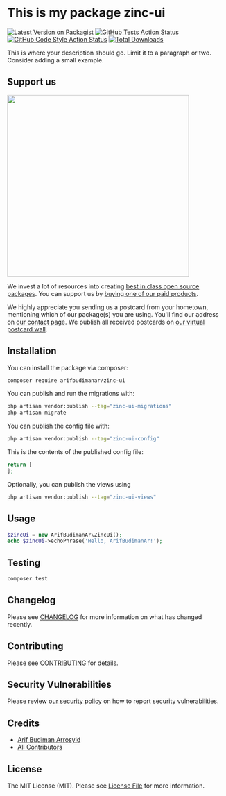 # This is my package zinc-ui

[![Latest Version on Packagist](https://img.shields.io/packagist/v/arifbudimanar/zinc-ui.svg?style=flat-square)](https://packagist.org/packages/arifbudimanar/zinc-ui)
[![GitHub Tests Action Status](https://img.shields.io/github/actions/workflow/status/arifbudimanar/zinc-ui/run-tests.yml?branch=main&label=tests&style=flat-square)](https://github.com/arifbudimanar/zinc-ui/actions?query=workflow%3Arun-tests+branch%3Amain)
[![GitHub Code Style Action Status](https://img.shields.io/github/actions/workflow/status/arifbudimanar/zinc-ui/fix-php-code-style-issues.yml?branch=main&label=code%20style&style=flat-square)](https://github.com/arifbudimanar/zinc-ui/actions?query=workflow%3A"Fix+PHP+code+style+issues"+branch%3Amain)
[![Total Downloads](https://img.shields.io/packagist/dt/arifbudimanar/zinc-ui.svg?style=flat-square)](https://packagist.org/packages/arifbudimanar/zinc-ui)

This is where your description should go. Limit it to a paragraph or two. Consider adding a small example.

## Support us

[<img src="https://github-ads.s3.eu-central-1.amazonaws.com/zinc-ui.jpg?t=1" width="419px" />](https://spatie.be/github-ad-click/zinc-ui)

We invest a lot of resources into creating [best in class open source packages](https://spatie.be/open-source). You can support us by [buying one of our paid products](https://spatie.be/open-source/support-us).

We highly appreciate you sending us a postcard from your hometown, mentioning which of our package(s) you are using. You'll find our address on [our contact page](https://spatie.be/about-us). We publish all received postcards on [our virtual postcard wall](https://spatie.be/open-source/postcards).

## Installation

You can install the package via composer:

```bash
composer require arifbudimanar/zinc-ui
```

You can publish and run the migrations with:

```bash
php artisan vendor:publish --tag="zinc-ui-migrations"
php artisan migrate
```

You can publish the config file with:

```bash
php artisan vendor:publish --tag="zinc-ui-config"
```

This is the contents of the published config file:

```php
return [
];
```

Optionally, you can publish the views using

```bash
php artisan vendor:publish --tag="zinc-ui-views"
```

## Usage

```php
$zincUi = new ArifBudimanAr\ZincUi();
echo $zincUi->echoPhrase('Hello, ArifBudimanAr!');
```

## Testing

```bash
composer test
```

## Changelog

Please see [CHANGELOG](CHANGELOG.md) for more information on what has changed recently.

## Contributing

Please see [CONTRIBUTING](CONTRIBUTING.md) for details.

## Security Vulnerabilities

Please review [our security policy](../../security/policy) on how to report security vulnerabilities.

## Credits

-   [Arif Budiman Arrosyid](https://github.com/arifbudimanar)
-   [All Contributors](../../contributors)

## License

The MIT License (MIT). Please see [License File](LICENSE.md) for more information.
